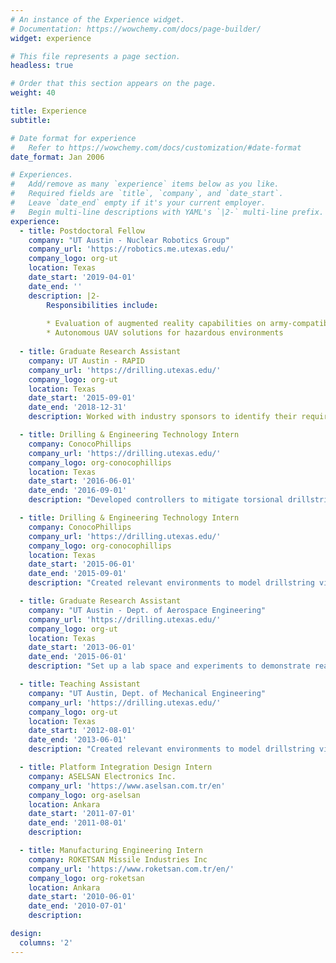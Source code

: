 ```yaml
---
# An instance of the Experience widget.
# Documentation: https://wowchemy.com/docs/page-builder/
widget: experience

# This file represents a page section.
headless: true

# Order that this section appears on the page.
weight: 40

title: Experience
subtitle:

# Date format for experience
#   Refer to https://wowchemy.com/docs/customization/#date-format
date_format: Jan 2006

# Experiences.
#   Add/remove as many `experience` items below as you like.
#   Required fields are `title`, `company`, and `date_start`.
#   Leave `date_end` empty if it's your current employer.
#   Begin multi-line descriptions with YAML's `|2-` multi-line prefix.
experience:
  - title: Postdoctoral Fellow
    company: "UT Austin - Nuclear Robotics Group"
    company_url: 'https://robotics.me.utexas.edu/'
    company_logo: org-ut
    location: Texas
    date_start: '2019-04-01'
    date_end: ''
    description: |2-
        Responsibilities include:
        
        * Evaluation of augmented reality capabilities on army-compatible experimental hardware
        * Autonomous UAV solutions for hazardous environments
        
  - title: Graduate Research Assistant
    company: UT Austin - RAPID
    company_url: 'https://drilling.utexas.edu/'
    company_logo: org-ut
    location: Texas
    date_start: '2015-09-01'
    date_end: '2018-12-31'
    description: Worked with industry sponsors to identify their requirements and built algorithms/software to increase the value they get out of drilling operations.

  - title: Drilling & Engineering Technology Intern
    company: ConocoPhillips
    company_url: 'https://drilling.utexas.edu/'
    company_logo: org-conocophillips
    location: Texas
    date_start: '2016-06-01'
    date_end: '2016-09-01'
    description: "Developed controllers to mitigate torsional drillstring vibrations"

  - title: Drilling & Engineering Technology Intern
    company: ConocoPhillips
    company_url: 'https://drilling.utexas.edu/'
    company_logo: org-conocophillips
    location: Texas
    date_start: '2015-06-01'
    date_end: '2015-09-01'
    description: "Created relevant environments to model drillstring vibrations"

  - title: Graduate Research Assistant
    company: "UT Austin - Dept. of Aerospace Engineering"
    company_url: 'https://drilling.utexas.edu/'
    company_logo: org-ut
    location: Texas
    date_start: '2013-06-01'
    date_end: '2015-06-01'
    description: "Set up a lab space and experiments to demonstrate real time optimal trajectory generation and density control for decentralized autonomous agents with conflict avoidance."

  - title: Teaching Assistant
    company: "UT Austin, Dept. of Mechanical Engineering"
    company_url: 'https://drilling.utexas.edu/'
    company_logo: org-ut
    location: Texas
    date_start: '2012-08-01'
    date_end: '2013-06-01'
    description: "Created relevant environments to model drillstring vibrations Developed a modeling software and an experimental testbed. Developed controllers to mitigate torsional drillstring vibrations"

  - title: Platform Integration Design Intern
    company: ASELSAN Electronics Inc.
    company_url: 'https://www.aselsan.com.tr/en'
    company_logo: org-aselsan
    location: Ankara
    date_start: '2011-07-01'
    date_end: '2011-08-01'
    description: 

  - title: Manufacturing Engineering Intern
    company: ROKETSAN Missile Industries Inc
    company_url: 'https://www.roketsan.com.tr/en/'
    company_logo: org-roketsan
    location: Ankara
    date_start: '2010-06-01'
    date_end: '2010-07-01'
    description: 

design:
  columns: '2'
---
```

